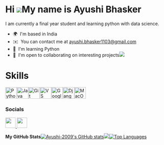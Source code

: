 Hi ![](https://user-images.githubusercontent.com/18350557/176309783-0785949b-9127-417c-8b55-ab5a4333674e.gif)My name is Ayushi Bhasker
======================================================================================================================================

I am currently a final year student and learning python with data science.

*   🌍  I'm based in India
*   ✉️  You can contact me at [ayushi.bhasker1103@gmail.com](mailto:ayushi.bhasker1103@gmail.com)
*   🧠  I'm learning Python
*   🤝  I'm open to collaborating on interesting projects<a href="https://www.github.com/Ayushi-2009" target="_blank" rel="noreferrer"><img
                  src="https://img.shields.io/github/followers/Ayushi-2009?logo=github&style=for-the-badge&color=84cc16&labelColor=000000" /></a>
  
# Skills 


<a href="https://www.python.org/" target="_blank" rel="noreferrer"><img src="https://raw.githubusercontent.com/danielcranney/readme-generator/main/public/icons/skills/python-colored.svg" width="36" height="36" alt="Python" /></a><a href="https://www.oracle.com/java/" target="_blank" rel="noreferrer"><img src="https://raw.githubusercontent.com/danielcranney/readme-generator/main/public/icons/skills/java-colored.svg" width="36" height="36" alt="Java" /></a><a href="https://git-scm.com/" target="_blank" rel="noreferrer"><img src="https://raw.githubusercontent.com/danielcranney/readme-generator/main/public/icons/skills/git-colored.svg" width="36" height="36" alt="Git" /></a><a href="https://code.visualstudio.com/" target="_blank" rel="noreferrer"><img src="https://raw.githubusercontent.com/danielcranney/readme-generator/main/public/icons/skills/visualstudiocode.svg" width="36" height="36" alt="VS Code" /></a><a href="https://cloud.google.com/" target="_blank" rel="noreferrer"><img src="https://raw.githubusercontent.com/danielcranney/readme-generator/main/public/icons/skills/googlecloud-colored.svg" width="36" height="36" alt="Google Cloud" /></a><a href="https://www.djangoproject.com/" target="_blank" rel="noreferrer"><img src="https://raw.githubusercontent.com/danielcranney/readme-generator/main/public/icons/skills/django-colored.svg" width="36" height="36" alt="Django" /></a><a href="https://apple.com" target="_blank" rel="noreferrer"><img src="https://raw.githubusercontent.com/danielcranney/readme-generator/main/public/icons/skills/macos-colored.svg" width="36" height="36" alt="MacOS" /></a>

### Socials
<a href="https://www.github.com/Ayushi-2009" target="_blank" rel="noreferrer">
                    <picture>
                    <source media="(prefers-color-scheme: dark)" srcset="https://raw.githubusercontent.com/danielcranney/readme-generator/main/public/icons/socials/github-dark.svg" />
                    <source media="(prefers-color-scheme: light)" srcset="https://raw.githubusercontent.com/danielcranney/readme-generator/main/public/icons/socials/github.svg" />
                    <img src="https://raw.githubusercontent.com/danielcranney/readme-generator/main/public/icons/socials/github.svg" width="32" height="32" />
                    </picture>
                    </a>
                      <a href="https://www.linkedin.com/in/ayushi-bhasker-51572228a" target="_blank" rel="noreferrer">
                    <picture>
                    <source media="(prefers-color-scheme: dark)" srcset="https://raw.githubusercontent.com/danielcranney/readme-generator/main/public/icons/socials/linkedin-dark.svg" />
                    <source media="(prefers-color-scheme: light)" srcset="https://raw.githubusercontent.com/danielcranney/readme-generator/main/public/icons/socials/linkedin.svg" />
                    <img src="https://raw.githubusercontent.com/danielcranney/readme-generator/main/public/icons/socials/linkedin.svg" width="32" height="32" />
                    </picture>
                    </a></p><b>My GitHub Stats</b><a
                      href="http://www.github.com/Ayushi-2009"><img src="https://github-readme-stats.vercel.app/api?username=Ayushi-2009&show_icons=true&hide=&count_private=true&title_color=0891b2&text_color=a855f7&icon_color=84cc16&bg_color=000000&hide_border=true&show_icons=true" alt="Ayushi-2009's GitHub stats" /></a><a
                      href="http://www.github.com/Ayushi-2009"><img
                  src="https://github-readme-streak-stats.herokuapp.com/?user=Ayushi-2009&stroke=a855f7&background=000000&ring=0891b2&fire=0891b2&currStreakNum=a855f7&currStreakLabel=0891b2&sideNums=a855f7&sideLabels=a855f7&dates=a855f7&hide_border=true" /></a><a href="https://github.com/Ayushi-2009" align="left"><img src="https://github-readme-stats.vercel.app/api/top-langs/?username=Ayushi-2009&langs_count=10&title_color=0891b2&text_color=a855f7&icon_color=84cc16&bg_color=000000&hide_border=true&locale=en&custom_title=Top%20%Languages" alt="Top Languages" /></a>
